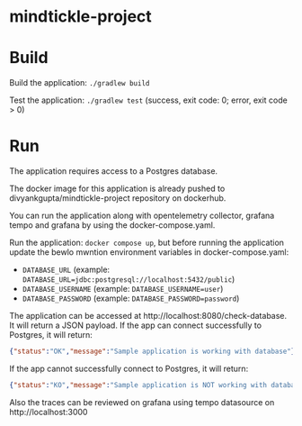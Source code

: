# mindtickle-project

# Build

Build the application: `./gradlew build`

Test the application: `./gradlew test` (success, exit code: 0; error, exit code > 0)

# Run

The application requires access to a Postgres database.

The docker image for this application is already pushed to divyankgupta/mindtickle-project repository on dockerhub.

You can run the application along with opentelemetry collector, grafana tempo and grafana by using the docker-compose.yaml.

Run the application: `docker compose up`, but before running the application update the bewlo mwntion environment variables in docker-compose.yaml:
- `DATABASE_URL` (example: `DATABASE_URL=jdbc:postgresql://localhost:5432/public`)
- `DATABASE_USERNAME` (example: `DATABASE_USERNAME=user`)
- `DATABASE_PASSWORD` (example: `DATABASE_PASSWORD=password`)

The application can be accessed at http://localhost:8080/check-database. It will return a JSON payload. If the app can connect successfully to Postgres, it will return:

```json
{"status":"OK","message":"Sample application is working with database"}
```

If the app cannot successfully connect to Postgres, it will return:

```json
{"status":"KO","message":"Sample application is NOT working with database. Check logs.."}
```

Also the traces can be reviewed on grafana using tempo datasource on http://localhost:3000
